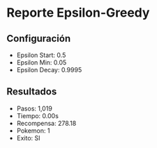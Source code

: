 # Reporte Epsilon-Greedy
## Configuración
- Epsilon Start: 0.5
- Epsilon Min: 0.05
- Epsilon Decay: 0.9995

## Resultados
- Pasos: 1,019
- Tiempo: 0.00s
- Recompensa: 278.18
- Pokemon: 1
- Exito: SI
